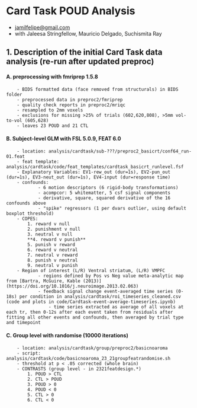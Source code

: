# Card Task POUD Analysis  
- jamilfelipe@gmail.com  
- with Jaleesa Stringfellow, Mauricio Delgado, Suchismita Ray  

## 1. Description of the initial Card Task data analysis (re-run after updated preproc)  
#### A. preprocessing with fmriprep  1.5.8
        - BIDS formatted data (face removed from structurals) in BIDS folder  
        - preprocessed data in preproc2/fmriprep  
        - quality check reports in preproc2/mriqc  
        - resampled to 2mm voxels  
        - exclusions for missing >25% of trials (602,620,808), >5mm vol-to-vol (605,628)  
        - leaves 23 POUD and 21 CTL  

#### B. Subject-level GLM with FSL 5.0.9, FEAT 6.0  
        - location: analysis/cardtask/sub-???/preproc2_basicrt/conf64_run-01.feat  
        - feat template: analysis/cardtask/code/feat_templates/cardtask_basicrt_runlevel.fsf  
        - Explanatory Variables: EV1-rew_out (dur=1s), EV2-pun_out (dur=1s), EV3-neut_out (dur=1s), EV4-input (dur=response time)  
        - confounds: 
                - 6 motion descriptors (6 rigid-body transformations)
                - acompcor: 5 whitematter, 5 csf signal components
                - derivative, square, squared derivative of the 16 confounds above
                - "spike" regressors (1 per dvars outlier, using default boxplot threshold)
        - COPES:  
            1. reward v null  
            2. punishment v null  
            3. neutral v null  
            **4. reward v punish**  
            5. punish v reward  
            6. reward v neutral  
            7. neutral v reward  
            8. punish v neutral  
            9. neutral v punish  
        - Region of interest (L/R) Ventral striatum, (L/R) VMPFC
                - regions defined by Pos vs Neg value meta-analytic map from [Bartra, McGuire, Kable (2013)](https://doi.org/10.1016/j.neuroimage.2013.02.063)  
                - feedback signal change event-averaged time series (0-18s) per condition in analysis/cardtask/roi_timeseries_cleaned.csv (code and plots in code/Cardtask-event-average-timeseries.ipynb)  
                	- time series extracted as average of all voxels at each tr, then 0-12s after each event taken from residuals after fitting all other events and confounds, then averaged by trial type and timepoint

#### C. Group level with randomise (10000 iterations)  
        - location: analysis/cardtask/group/preproc2/basicnoaroma  
        - script: analysis/cardtask/code/basicnoaroma_23_21groupfeatrandomise.sh  
        - threshold at p < .05 corrected (whole brain)  
        - CONTRASTS (group level - in 2321featdesign.*)  
            1. POUD > CTL
            2. CTL > POUD
            3. POUD > 0
            4. POUD < 0
            5. CTL > 0
            6. CTL < 0

